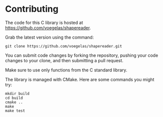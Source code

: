 # Contributing

The code for this C library is hosted at
https://github.com/voegelas/shapereader.

Grab the latest version using the command:

    git clone https://github.com/voegelas/shapereader.git

You can submit code changes by forking the repository, pushing your code
changes to your clone, and then submitting a pull request.

Make sure to use only functions from the C standard library.

The library is managed with CMake.  Here are some commands you might try:

    mkdir build
    cd build
    cmake ..
    make
    make test
